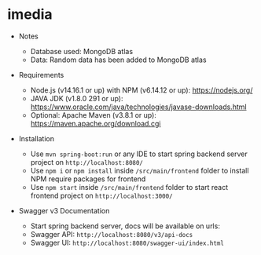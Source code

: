 # imedia

- Notes
  - Database used: MongoDB atlas
  - Data: Random data has been added to MongoDB atlas

- Requirements
  - Node.js (v14.16.1 or up) with NPM (v6.14.12 or up): https://nodejs.org/
  - JAVA JDK (v1.8.0 291 or up): https://www.oracle.com/java/technologies/javase-downloads.html
  - Optional: Apache Maven (v3.8.1 or up): https://maven.apache.org/download.cgi

- Installation
  - Use `mvn spring-boot:run` or any IDE to start spring backend server project on `http://localhost:8080/`
  - Use `npm i` or `npm install` inside `/src/main/frontend` folder to install NPM require packages for frontend
  - Use `npm start` inside `/src/main/frontend` folder to start react frontend project on `http://localhost:3000/`

- Swagger v3 Documentation
  - Start spring backend server, docs will be available on urls:
  - Swagger API: `http://localhost:8080/v3/api-docs`
  - Swagger UI: `http://localhost:8080/swagger-ui/index.html`
